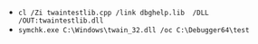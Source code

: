 - `cl /Zi twaintestlib.cpp /link dbghelp.lib  /DLL /OUT:twaintestlib.dll`
- `symchk.exe C:\Windows\twain_32.dll /oc C:\Debugger64\test`